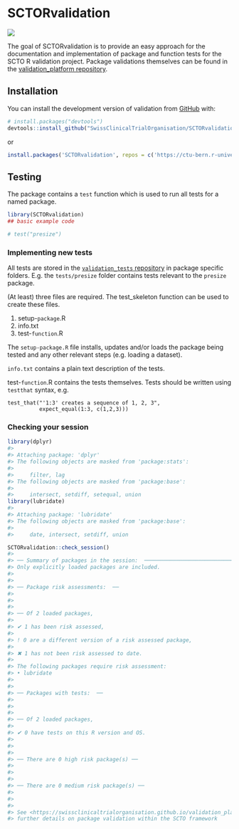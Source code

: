 
<!-- README.md is generated from README.Rmd. Please edit that file -->

# SCTORvalidation

<!-- badges: start -->

[![](https://img.shields.io/badge/dev%20version-0.4.1-blue.svg)](https://github.com/SwissClinicalTrialOrganisation/SCTORvalidation_Rpackage)

<!-- badges: end -->

The goal of SCTORvalidation is to provide an easy approach for the
documentation and implementation of package and function tests for the
SCTO R validation project. Package validations themselves can be found
in the [validation_platform
repository](https://github.com/SwissClinicalTrialOrganisation/validation_platform).

## Installation

You can install the development version of validation from
[GitHub](https://github.com/SwissClinicalTrialOrganisation/SCTORvalidation_Rpackage)
with:

``` r
# install.packages("devtools")
devtools::install_github("SwissClinicalTrialOrganisation/SCTORvalidation_Rpackage")
```

or

``` r
install.packages('SCTORvalidation', repos = c('https://ctu-bern.r-universe.dev', 'https://cloud.r-project.org'))
```

## Testing

The package contains a `test` function which is used to run all tests
for a named package.

``` r
library(SCTORvalidation)
## basic example code

# test("presize")
```

<!-- The output of this function is a string which can be copied and pasted into an appropriate issue on the GitHub `pkg_validation` repository. -->

### Implementing new tests

All tests are stored in the [`validation_tests`
repository](https://github.com/SwissClinicalTrialOrganisation/validation_tests)
in package specific folders. E.g. the `tests/presize` folder contains
tests relevant to the `presize` package.

(At least) three files are required. The test_skeleton function can be
used to create these files.

1.  setup-`package`.R
2.  info.txt
3.  test-`function`.R

The `setup-package.R` file installs, updates and/or loads the package
being tested and any other relevant steps (e.g. loading a dataset).

`info.txt` contains a plain text description of the tests.

test-`function`.R contains the tests themselves. Tests should be written
using `testthat` syntax, e.g.

    test_that("'1:3' creates a sequence of 1, 2, 3", 
              expect_equal(1:3, c(1,2,3)))

### Checking your session

``` r
library(dplyr)
#> 
#> Attaching package: 'dplyr'
#> The following objects are masked from 'package:stats':
#> 
#>     filter, lag
#> The following objects are masked from 'package:base':
#> 
#>     intersect, setdiff, setequal, union
library(lubridate)
#> 
#> Attaching package: 'lubridate'
#> The following objects are masked from 'package:base':
#> 
#>     date, intersect, setdiff, union

SCTORvalidation::check_session()
#> 
#> ── Summary of packages in the session:  ────────────────────────────────────────
#> Only explicitly loaded packages are included.
#> 
#> 
#> ── Package risk assessments:  ──
#> 
#> 
#> 
#> ── Of 2 loaded packages,  
#> 
#> ✔ 1 has been risk assessed, 
#> 
#> ! 0 are a different version of a risk assessed package, 
#> 
#> ✖ 1 has not been risk assessed to date. 
#> 
#> The following packages require risk assessment:
#> • lubridate
#> 
#> 
#> ── Packages with tests:  ──
#> 
#> 
#> 
#> ── Of 2 loaded packages,  
#> 
#> ✔ 0 have tests on this R version and OS. 
#> 
#> 
#> 
#> ── There are 0 high risk package(s) ──
#> 
#> 
#> 
#> ── There are 0 medium risk package(s) ──
#> 
#> 
#> 
#> See <https://swissclinicaltrialorganisation.github.io/validation_platform/> for
#> further details on package validation within the SCTO framework
```
